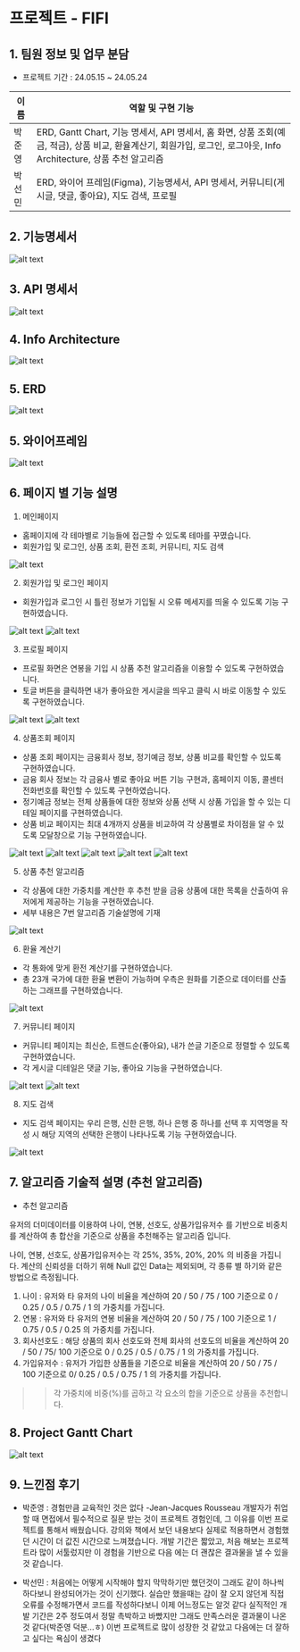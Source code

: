 
# 프로젝트 - FIFI


## 1. 팀원 정보 및 업무 분담
- 프로젝트 기간 : 24.05.15 ~ 24.05.24

|이름|역할 및 구현 기능|
|---|---|
| 박준영 | ERD, Gantt Chart, 기능 명세서, API 명세서, 홈 화면, 상품 조회(예금, 적금), 상품 비교, 환율계산기, 회원가입, 로그인, 로그아웃, Info Architecture, 상품 추천 알고리즘 |
| 박선민 | ERD, 와이어 프레임(Figma), 기능명세서, API 명세서, 커뮤니티(게시글, 댓글, 좋아요), 지도 검색, 프로필 |

## 2. 기능명세서
   
![alt text](image.png)

## 3. API 명세서
   
![alt text](image-5.png)

## 4. Info Architecture
   
![alt text](image-1.png)

## 5. ERD
   
![alt text](image-6.png)

## 5. 와이어프레임   
   
![alt text](image-4.png)

## 6. 페이지 별 기능 설명
  1. 메인페이지
  - 홈페이지에 각 테마별로 기능들에 접근할 수 있도록 테마를 꾸몄습니다.
  - 회원가입 및 로그인, 상품 조회, 환전 조회, 커뮤니티, 지도 검색   
     
  ![alt text](image-8.png)

  2. 회원가입 및 로그인 페이지
  - 회원가입과 로그인 시 틀린 정보가 기입될 시 오류 메세지를 띄울 수 있도록 기능 구현하였습니다.   
     
  ![alt text](image-9.png)
  ![alt text](image-10.png)
   
  3. 프로필 페이지
  - 프로필 화면은 연봉을 기입 시 상품 추천 알고리즘을 이용할 수 있도록 구현하였습니다.
  - 토글 버튼을 클릭하면 내가 좋아요한 게시글을 띄우고 클릭 시 바로 이동할 수 있도록 구현하였습니다.
     
  ![alt text](image-11.png)
  ![alt text](image-12.png)
   
  4. 상품조회 페이지
  - 상품 조회 페이지는 금융회사 정보, 정기예금 정보, 상품 비교를 확인할 수 있도록 구현하였습니다.
  - 금융 회사 정보는 각 금융사 별로 좋아요 버튼 기능 구현과, 홈페이지 이동, 콜센터 전화번호를 확인할 수 있도록 구현하였습니다.
  - 정기예금 정보는 전체 상품들에 대한 정보와 상품 선택 시 상품 가입을 할 수 있는 디테일 페이지를 구현하였습니다.
  - 상품 비교 페이지는 최대 4개까지 상품을 비교하여 각 상품별로 차이점을 알 수 있도록 모달창으로 기능 구현하였습니다.   
   
  ![alt text](image-13.png)
  ![alt text](image-14.png)
  ![alt text](image-17.png)
  ![alt text](image-15.png)
  ![alt text](image-16.png)
      
  5. 상품 추천 알고리즘
  - 각 상품에 대한 가중치를 계산한 후 추천 받을 금융 상품에 대한 목록을 산출하여 유저에게 제공하는 기능을 구현하였습니다.
  - 세부 내용은 7번 알고리즘 기술설명에 기재
     
  ![alt text](image-18.png)

  6. 환율 계산기
  - 각 통화에 맞게 환전 계산기를 구현하였습니다.
  - 총 23개 국가에 대한 환율 변환이 가능하며 우측은 원화를 기준으로 데이터를 산출하는 그래프를 구현하였습니다.
     
  ![alt text](image-19.png)

  7. 커뮤니티 페이지
  - 커뮤니티 페이지는 최신순, 트렌드순(좋아요), 내가 쓴글 기준으로 정렬할 수 있도록 구현하였습니다.
  - 각 게시글 디테일은 댓글 기능, 좋아요 기능을 구현하였습니다.
     
  ![alt text](image-20.png)
  ![alt text](image-21.png)

  8. 지도 검색
  - 지도 검색 페이지는 우리 은행, 신한 은행, 하나 은행 중 하나를 선택 후 지역명을 작성 시 해당 지역의 선택한 은행이 나타나도록 기능 구현하였습니다.
     
  ![alt text](image-22.png)



## 7. 알고리즘 기술적 설명 (추천 알고리즘)
- 추천 알고리즘

유저의 더미데이터를 이용하여 나이, 연봉, 선호도, 상품가입유저수 를 기반으로 비중치를 계산하여 총 합산을 기준으로 상품을 추천해주는 알고리즘 입니다.

나이, 연봉, 선호도, 상품가입유저수는 각 25%, 35%, 20%, 20% 의 비중을 가집니다.
계산의 신뢰성을 더하기 위해 Null 값인 Data는 제외되며, 각 종류 별 하기와 같은 방법으로 측정됩니다.

1. 나이 : 유저와 타 유저의 나이 비율을 계산하여 20 / 50 / 75 / 100 기준으로 0 / 0.25 / 0.5 / 0.75 / 1 의 가중치를 가집니다.
2. 연봉 : 유저와 타 유저의 연봉 비율을 계산하여 20 / 50 / 75 / 100 기준으로 1 / 0.75 / 0.5 / 0.25 의 가중치를 가집니다.
3. 회사선호도 : 해당 상품의 회사 선호도와 전체 회사의 선호도의 비율을 계산하여 20 / 50 / 75/ 100 기준으로 0 / 0.25 / 0.5 / 0.75 / 1 의 가중치를 가집니다.
4. 가입유저수 : 유저가 가입한 상품들을 기준으로 비율을 계산하여 20 / 50 / 75 / 100 기준으로 0/ 0.25 / 0.5 / 0.75 / 1 의 가중치를 가집니다.

>> 각 가중치에 비중(%)를 곱하고 각 요소의 합을 기준으로 상품을 추천합니다.



## 8. Project Gantt Chart
![alt text](image-7.png)


## 9. 느낀점 후기

- 박준영 : 경험만큼 교육적인 것은 없다 -Jean-Jacques Rousseau 
개발자가 취업할 때 면접에서 필수적으로 질문 받는 것이 프로젝트 경험인데, 그 이유를 이번 프로젝트를 통해서 배웠습니다.
강의와 책에서 보던 내용보다 실제로 적용하면서 경험했던 시간이 더 값진 시간으로 느껴졌습니다. 개발 기간은 짧았고, 처음 해보는 프로젝트라 많이 서툴렀지만 이 경험을 기반으로 다음 에는 더 괜찮은 결과물을 낼 수 있을 것 같습니다.

- 박선민 : 처음에는 어떻게 시작해야 할지 막막하기만 했던것이 그래도 같이 하나씩 하다보니 완성되어가는 것이 신기했다. 실습만 했을때는 감이 잘 오지 않던게 직접 오류를 수정해가면서 코드를 작성하다보니 이제 어느정도는 알것 같다 실직적인 개발 기간은 2주 정도여서 정말 촉박하고 바빴지만 그래도 만족스러운 결과물이 나온 것 같다(박준영 덕분...ㅎ) 이번 프로젝트로 많이 성장한 것 같았고 다음에는 더 잘하고 싶다는 욕심이 생겼다 

